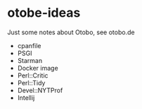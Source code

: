 # otobe-ideas
Just some notes about Otobo, see otobo.de

- cpanfile
- PSGI
- Starman
- Docker image
- Perl::Critic
- Perl::Tidy
- Devel::NYTProf
- Intellij

